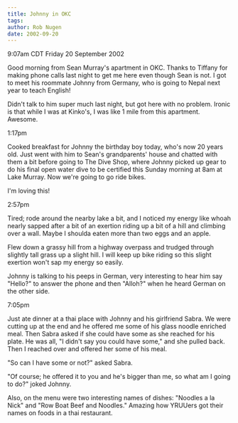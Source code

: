 ```yaml
---
title: Johnny in OKC
tags: 
author: Rob Nugen
date: 2002-09-20
---
```


<p class=date>9:07am CDT Friday 20 September 2002</p>

<p>Good morning from Sean Murray's apartment in OKC.  Thanks to
Tiffany for making phone calls last night to get me here even though
Sean is not.  I got to meet his roommate Johnny from Germany, who is
going to Nepal next year to teach English!</p>

<p>Didn't talk to him super much last night, but got here with no
problem.  Ironic is that while I was at Kinko's, I was like 1 mile
from this apartment.  Awesome.</p>

<p class=date>1:17pm</p>

<p>Cooked breakfast for Johnny the birthday boy today, who's now 20
years old.  Just went with him to Sean's grandparents' house and
chatted with them a bit before going to The Dive Shop, where Johnny
picked up gear to do his final open water dive to be certified this
Sunday morning at 8am at Lake Murray.  Now we're going to go ride
bikes.</p>

<p>I'm loving this!</p>

<p class=date>2:57pm</p>

<p>Tired; rode around the nearby lake a bit, and I noticed my energy
like whoah nearly sapped after a bit of an exertion riding up a bit of
a hill and climbing over a wall.  Maybe I shoulda eaten more than two
eggs and an apple.</p>

<p>Flew down a grassy hill from a highway overpass and trudged through
slightly tall grass up a slight hill.  I will keep up bike riding so
this slight exertion won't sap my energy so easily.</p>

<p>Johnny is talking to his peeps in German, very interesting to hear
him say "Hello?" to answer the phone and then "Alloh?" when he heard
German on the other side.</p>

<p class=date>7:05pm</p>

<p>Just ate dinner at a thai place with Johnny and his girlfriend
Sabra.  We were cutting up at the end and he offered me some of his
glass noodle enriched meal.  Then Sabra asked if she could have some
as she reached for his plate.  He was all, "I didn't say you could
have some," and she pulled back.  Then I reached over and offered her
some of his meal.</p>

<p>"So can I have some or not?" asked Sabra.</p>

<p>"Of course; he offered it to you and he's bigger than me, so what
am I going to do?" joked Johnny.</p>

<p>Also, on the menu were two interesting names of dishes:  "Noodles a
la Nick" and "Row Boat Beef and Noodles."  Amazing how YRUUers got
their names on foods in a thai restaurant.</p>
